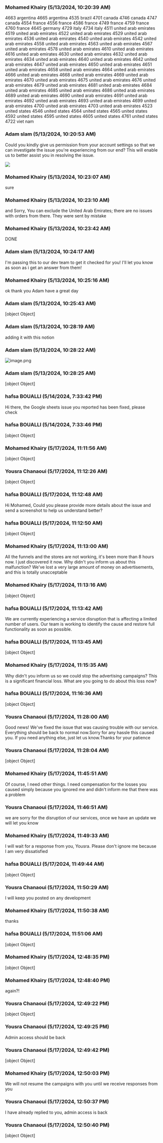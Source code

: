 ### Mohamed Khairy (5/13/2024, 10:20:39 AM)

4663	argentina
4665	argentina
4535	brazil
4701	canada
4746	canada
4747	canada
4554	france
4556	france
4586	france
4749	france
4759	france
4760	france
4645	germany
4729	italy
4734	italy
4511	united arab emirates
4519	united arab emirates
4522	united arab emirates
4529	united arab emirates
4536	united arab emirates
4540	united arab emirates
4542	united arab emirates
4558	united arab emirates
4563	united arab emirates
4567	united arab emirates
4578	united arab emirates
4610	united arab emirates
4616	united arab emirates
4630	united arab emirates
4632	united arab emirates
4634	united arab emirates
4640	united arab emirates
4642	united arab emirates
4647	united arab emirates
4650	united arab emirates
4651	united arab emirates
4658	united arab emirates
4664	united arab emirates
4666	united arab emirates
4668	united arab emirates
4669	united arab emirates
4670	united arab emirates
4675	united arab emirates
4676	united arab emirates
4679	united arab emirates
4681	united arab emirates
4684	united arab emirates
4685	united arab emirates
4686	united arab emirates
4689	united arab emirates
4690	united arab emirates
4691	united arab emirates
4692	united arab emirates
4693	united arab emirates
4699	united arab emirates
4700	united arab emirates
4703	united arab emirates
4523	united states
4546	united states
4564	united states
4565	united states
4592	united states
4595	united states
4605	united states
4761	united states
4722	viet nam

### Adam slam (5/13/2024, 10:20:53 AM)

Could you kindly give us permission from your account settings so that we can investigate the issue you're experiencing from our end? This will enable us to better assist you in resolving the issue.


![](https://storage.crisp.chat/users/upload/operator/77cc42314787b400/d35cced9-c1a9-49e7-9b4b-827547_1r8fjjc.png)

### Mohamed Khairy (5/13/2024, 10:23:07 AM)

sure

### Mohamed Khairy (5/13/2024, 10:23:10 AM)

and Sorry, You can exclude the United Arab Emirates; there are no issues with orders from there. They were sent by mistake

### Mohamed Khairy (5/13/2024, 10:23:42 AM)

DONE

### Adam slam (5/13/2024, 10:24:17 AM)

I'm passing this to our dev team to get it checked for you! I'll let you know as soon as i get an answer from them!

### Mohamed Khairy (5/13/2024, 10:25:16 AM)

ok thank you Adam have a great day

### Adam slam (5/13/2024, 10:25:43 AM)

[object Object]

### Adam slam (5/13/2024, 10:28:19 AM)

adding it with this notion

### Adam slam (5/13/2024, 10:28:22 AM)

![image.png](https://storage.crisp.chat/users/upload/session/9abb443c5a2f2000/image_cxzj81.png)

### Adam slam (5/13/2024, 10:28:25 AM)

[object Object]

### hafsa BOUALLI (5/14/2024, 7:33:42 PM)

Hi there, 
the Google sheets issue you reported has been fixed, please check

### hafsa BOUALLI (5/14/2024, 7:33:46 PM)

[object Object]

### Mohamed Khairy (5/17/2024, 11:11:56 AM)

[object Object]

### Yousra Chanaoui (5/17/2024, 11:12:26 AM)

[object Object]

### hafsa BOUALLI (5/17/2024, 11:12:48 AM)

Hi Mohamed,
Could you please provide more details about the issue and send a screenshot to help us understand better?

### hafsa BOUALLI (5/17/2024, 11:12:50 AM)

[object Object]

### Mohamed Khairy (5/17/2024, 11:13:00 AM)

All the funnels and the stores are not working, it's been more than 8 hours now. I just discovered it now. Why didn't you inform us about this malfunction? We've lost a very large amount of money on advertisements, and this is totally unacceptable

### Mohamed Khairy (5/17/2024, 11:13:16 AM)

[object Object]

### hafsa BOUALLI (5/17/2024, 11:13:42 AM)

We are currently experiencing a service disruption that is affecting a limited number of users. Our team is working to identify the cause and restore full functionality as soon as possible.

### hafsa BOUALLI (5/17/2024, 11:13:45 AM)

[object Object]

### Mohamed Khairy (5/17/2024, 11:15:35 AM)

Why didn't you inform us so we could stop the advertising campaigns? This is a significant financial loss. What are you going to do about this loss now?

### hafsa BOUALLI (5/17/2024, 11:16:36 AM)

[object Object]

### Yousra Chanaoui (5/17/2024, 11:28:00 AM)

Good news! We've fixed the issue that was causing trouble with our service. Everything should be back to normal now.Sorry for any hassle this caused you. If you need anything else, just let us know.Thanks for your patience

### Yousra Chanaoui (5/17/2024, 11:28:04 AM)

[object Object]

### Mohamed Khairy (5/17/2024, 11:45:51 AM)

Of course, I need other things. I need compensation for the losses you caused simply because you ignored me and didn't inform me that there was a problem

### Yousra Chanaoui (5/17/2024, 11:46:51 AM)

we are sorry for the disruption of our services, once we have an update we will let you know

### Mohamed Khairy (5/17/2024, 11:49:33 AM)

I will wait for a response from you, Yousra. Please don't ignore me because I am very dissatisfied

### hafsa BOUALLI (5/17/2024, 11:49:44 AM)

[object Object]

### Yousra Chanaoui (5/17/2024, 11:50:29 AM)

I will keep you posted on any development

### Mohamed Khairy (5/17/2024, 11:50:38 AM)

thanks

### hafsa BOUALLI (5/17/2024, 11:51:06 AM)

[object Object]

### Mohamed Khairy (5/17/2024, 12:48:35 PM)

[object Object]

### Mohamed Khairy (5/17/2024, 12:48:40 PM)

again?!

### Yousra Chanaoui (5/17/2024, 12:49:22 PM)

[object Object]

### Yousra Chanaoui (5/17/2024, 12:49:25 PM)

Admin access should be back

### Yousra Chanaoui (5/17/2024, 12:49:42 PM)

[object Object]

### Mohamed Khairy (5/17/2024, 12:50:03 PM)

We will not resume the campaigns with you until we receive responses from you

### Yousra Chanaoui (5/17/2024, 12:50:37 PM)

I have already replied to you, admin access is back

### Yousra Chanaoui (5/17/2024, 12:50:40 PM)

[object Object]
